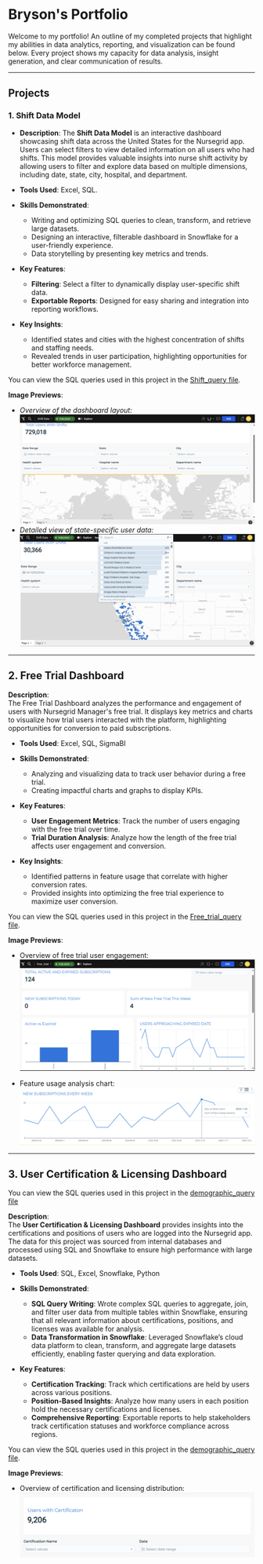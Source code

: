 # Bryson's Portfolio

Welcome to my portfolio! An outline of my completed projects that highlight my abilities in data analytics, reporting, and visualization can be found below. Every project shows my capacity for data analysis, insight generation, and clear communication of results.

---

## Projects

### 1. **Shift Data Model**
   - **Description**: 
     The **Shift Data Model** is an interactive dashboard showcasing shift data across the United States for the Nursegrid app. Users can select filters to view detailed information on all users who had shifts. This model provides valuable insights into nurse shift activity by allowing users to filter and explore data based on multiple dimensions, including date, state, city, hospital, and department.
   - **Tools Used**: Excel, SQL.
     
   - **Skills Demonstrated**:
     - Writing and optimizing SQL queries to clean, transform, and retrieve large datasets.
     - Designing an interactive, filterable dashboard in Snowflake for a user-friendly experience.
     - Data storytelling by presenting key metrics and trends.
       
   - **Key Features**:
     - **Filtering**: Select a filter to dynamically display user-specific shift data.
     - **Exportable Reports**: Designed for easy sharing and integration into reporting workflows.
       
   - **Key Insights**:
     - Identified states and cities with the highest concentration of shifts and staffing needs.
     - Revealed trends in user participation, highlighting opportunities for better workforce management.
       

You can view the SQL queries used in this project in the [Shift_query file](Shift_query).



   **Image Previews**:
   - *Overview of the dashboard layout:*
     ![Shift Data Model Dashboard Overview](Shift_Model.png)  
   - *Detailed view of state-specific user data:*
     ![Shift Data Model State View](Descriptive_Shift_Model.png)  

---

## 2. **Free Trial Dashboard**

**Description**:  
The Free Trial Dashboard analyzes the performance and engagement of users with Nursegrid Manager's free trial. It displays key metrics and charts to visualize how trial users interacted with the platform, highlighting opportunities for conversion to paid subscriptions.
- **Tools Used**: Excel, SQL, SigmaBI
  
- **Skills Demonstrated**:  
   - Analyzing and visualizing data to track user behavior during a free trial.  
   - Creating impactful charts and graphs to display KPIs.
     
- **Key Features**:  
   - **User Engagement Metrics**: Track the number of users engaging with the free trial over time.   
   - **Trial Duration Analysis**: Analyze how the length of the free trial affects user engagement and conversion.
     
- **Key Insights**:  
   - Identified patterns in feature usage that correlate with higher conversion rates.  
   - Provided insights into optimizing the free trial experience to maximize user conversion.



You can view the SQL queries used in this project in the [Free_trial_query file](free_trial_query).


**Image Previews**:
- Overview of free trial user engagement:  
  ![Free Trial Dashboard Engagement](freetrial.png)

- Feature usage analysis chart:  
  ![Free Trial Feature Usage](freetrial2.png)
  
---

## 3. **User Certification & Licensing Dashboard**
You can view the SQL queries used in this project in the [demographic_query file](demographic_query)

**Description**:  
The **User Certification & Licensing Dashboard** provides insights into the certifications and positions of users who are logged into the Nursegrid app. The data for this project was sourced from internal databases and processed using SQL and Snowflake to ensure high performance with large datasets. 

- **Tools Used**: SQL, Excel, Snowflake, Python
 
- **Skills Demonstrated**:  
   - **SQL Query Writing**: Wrote complex SQL queries to aggregate, join, and filter user data from multiple tables within Snowflake, ensuring that all relevant information about          certifications, positions, and licenses was available for analysis.  
   - **Data Transformation in Snowflake**: Leveraged Snowflake’s cloud data platform to clean, transform, and aggregate large datasets efficiently, enabling faster querying and             data exploration.
     
- **Key Features**:  
   - **Certification Tracking**: Track which certifications are held by users across various positions.  
   - **Position-Based Insights**: Analyze how many users in each position hold the necessary certifications and licenses.  
   - **Comprehensive Reporting**: Exportable reports to help stakeholders track certification statuses and workforce compliance across regions.


You can view the SQL queries used in this project in the [demographic_query file](demographic_query). 


**Image Previews**:
- Overview of certification and licensing distribution:  
  ![Certification Overview](cert.png)

